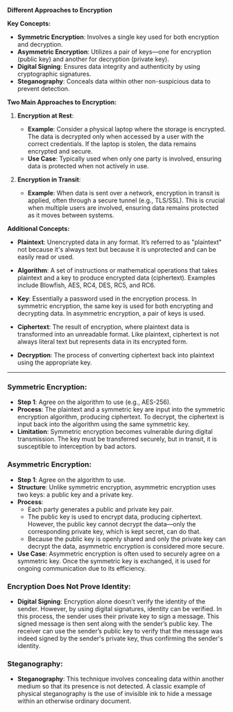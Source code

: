 **Different Approaches to Encryption**

**Key Concepts:**
- **Symmetric Encryption**: Involves a single key used for both encryption and decryption.
- **Asymmetric Encryption**: Utilizes a pair of keys—one for encryption (public key) and another for decryption (private key).
- **Digital Signing**: Ensures data integrity and authenticity by using cryptographic signatures.
- **Steganography**: Conceals data within other non-suspicious data to prevent detection.

**Two Main Approaches to Encryption:**

1. **Encryption at Rest**:
   - **Example**: Consider a physical laptop where the storage is encrypted. The data is decrypted only when accessed by a user with the correct credentials. If the laptop is stolen, the data remains encrypted and secure.
   - **Use Case**: Typically used when only one party is involved, ensuring data is protected when not actively in use.

2. **Encryption in Transit**:
   - **Example**: When data is sent over a network, encryption in transit is applied, often through a secure tunnel (e.g., TLS/SSL). This is crucial when multiple users are involved, ensuring data remains protected as it moves between systems.

**Additional Concepts:**

- **Plaintext**: Unencrypted data in any format. It’s referred to as "plaintext" not because it's always text but because it is unprotected and can be easily read or used.
  
- **Algorithm**: A set of instructions or mathematical operations that takes plaintext and a key to produce encrypted data (ciphertext). Examples include Blowfish, AES, RC4, DES, RC5, and RC6.

- **Key**: Essentially a password used in the encryption process. In symmetric encryption, the same key is used for both encrypting and decrypting data. In asymmetric encryption, a pair of keys is used.

- **Ciphertext**: The result of encryption, where plaintext data is transformed into an unreadable format. Like plaintext, ciphertext is not always literal text but represents data in its encrypted form.

- **Decryption**: The process of converting ciphertext back into plaintext using the appropriate key.

---

### Symmetric Encryption:

- **Step 1**: Agree on the algorithm to use (e.g., AES-256).
- **Process**: The plaintext and a symmetric key are input into the symmetric encryption algorithm, producing ciphertext. To decrypt, the ciphertext is input back into the algorithm using the same symmetric key.
- **Limitation**: Symmetric encryption becomes vulnerable during digital transmission. The key must be transferred securely, but in transit, it is susceptible to interception by bad actors.

### Asymmetric Encryption:

- **Step 1**: Agree on the algorithm to use.
- **Structure**: Unlike symmetric encryption, asymmetric encryption uses two keys: a public key and a private key.
- **Process**: 
  - Each party generates a public and private key pair.
  - The public key is used to encrypt data, producing ciphertext. However, the public key cannot decrypt the data—only the corresponding private key, which is kept secret, can do that.
  - Because the public key is openly shared and only the private key can decrypt the data, asymmetric encryption is considered more secure.
- **Use Case**: Asymmetric encryption is often used to securely agree on a symmetric key. Once the symmetric key is exchanged, it is used for ongoing communication due to its efficiency.


### **Encryption Does Not Prove Identity:**

- **Digital Signing**: Encryption alone doesn’t verify the identity of the sender. However, by using digital signatures, identity can be verified. In this process, the sender uses their private key to sign a message. This signed message is then sent along with the sender’s public key. The receiver can use the sender’s public key to verify that the message was indeed signed by the sender's private key, thus confirming the sender's identity.

### **Steganography:**

- **Steganography**: This technique involves concealing data within another medium so that its presence is not detected. A classic example of physical steganography is the use of invisible ink to hide a message within an otherwise ordinary document.

